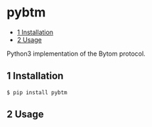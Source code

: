 pybtm
======

- [1 Installation](#1-installation)
- [2 Usage](#2-usage)

Python3 implementation of the Bytom protocol.

## 1 Installation

```
$ pip install pybtm
```

## 2 Usage

